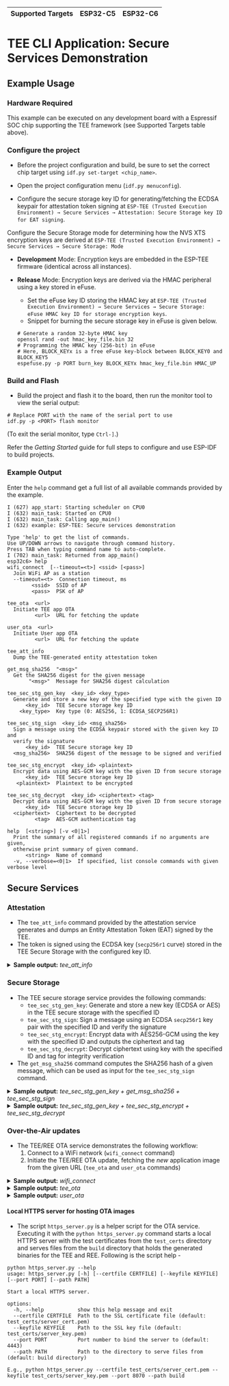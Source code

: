 | Supported Targets | ESP32-C5 | ESP32-C6 |
| ----------------- | -------- | -------- |

# TEE CLI Application: Secure Services Demonstration

## Example Usage

### Hardware Required

This example can be executed on any development board with a Espressif SOC chip supporting the TEE framework (see Supported Targets table above).

### Configure the project

- Before the project configuration and build, be sure to set the correct chip target using `idf.py set-target <chip_name>`.

- Open the project configuration menu (`idf.py menuconfig`).

- Configure the secure storage key ID for generating/fetching the ECDSA keypair for attestation token signing at `ESP-TEE (Trusted Execution Environment) → Secure Services → Attestation: Secure Storage key ID for EAT signing`.

Configure the Secure Storage mode for determining how the NVS XTS encryption keys are derived at `ESP-TEE (Trusted Execution Environment) → Secure Services → Secure Storage: Mode`

  - **Development** Mode: Encryption keys are embedded in the ESP-TEE firmware (identical across all instances).
  - **Release** Mode: Encryption keys are derived via the HMAC peripheral using a key stored in eFuse.
    - Set the eFuse key ID storing the HMAC key at `ESP-TEE (Trusted Execution Environment) → Secure Services → Secure Storage: eFuse HMAC key ID for storage encryption keys`.
    - Snippet for burning the secure storage key in eFuse is given below.

    ```shell
    # Generate a random 32-byte HMAC key
    openssl rand -out hmac_key_file.bin 32
    # Programming the HMAC key (256-bit) in eFuse
    # Here, BLOCK_KEYx is a free eFuse key-block between BLOCK_KEY0 and BLOCK_KEY5
    espefuse.py -p PORT burn_key BLOCK_KEYx hmac_key_file.bin HMAC_UP
    ```

### Build and Flash

- Build the project and flash it to the board, then run the monitor tool to view the serial output:

```shell
# Replace PORT with the name of the serial port to use
idf.py -p <PORT> flash monitor
```

(To exit the serial monitor, type `Ctrl-]`.)

Refer the _Getting Started_ guide for full steps to configure and use ESP-IDF to build projects.

### Example Output

Enter the `help` command get a full list of all available commands provided by the example.

```log
I (627) app_start: Starting scheduler on CPU0
I (632) main_task: Started on CPU0
I (632) main_task: Calling app_main()
I (632) example: ESP-TEE: Secure services demonstration

Type 'help' to get the list of commands.
Use UP/DOWN arrows to navigate through command history.
Press TAB when typing command name to auto-complete.
I (702) main_task: Returned from app_main()
esp32c6> help
wifi_connect  [--timeout=<t>] <ssid> [<pass>]
  Join WiFi AP as a station
  --timeout=<t>  Connection timeout, ms
        <ssid>  SSID of AP
        <pass>  PSK of AP

tee_ota  <url>
  Initiate TEE app OTA
         <url>  URL for fetching the update

user_ota  <url>
  Initiate User app OTA
         <url>  URL for fetching the update

tee_att_info
  Dump the TEE-generated entity attestation token

get_msg_sha256  "<msg>"
  Get the SHA256 digest for the given message
       "<msg>"  Message for SHA256 digest calculation

tee_sec_stg_gen_key  <key_id> <key_type>
  Generate and store a new key of the specified type with the given ID
      <key_id>  TEE Secure storage key ID
    <key_type>  Key type (0: AES256, 1: ECDSA_SECP256R1)

tee_sec_stg_sign  <key_id> <msg_sha256>
  Sign a message using the ECDSA keypair stored with the given key ID and
  verify the signature
      <key_id>  TEE Secure storage key ID
  <msg_sha256>  SHA256 digest of the message to be signed and verified

tee_sec_stg_encrypt  <key_id> <plaintext>
  Encrypt data using AES-GCM key with the given ID from secure storage
      <key_id>  TEE Secure storage key ID
   <plaintext>  Plaintext to be encrypted

tee_sec_stg_decrypt  <key_id> <ciphertext> <tag>
  Decrypt data using AES-GCM key with the given ID from secure storage
      <key_id>  TEE Secure storage key ID
  <ciphertext>  Ciphertext to be decrypted
         <tag>  AES-GCM authentication tag

help  [<string>] [-v <0|1>]
  Print the summary of all registered commands if no arguments are given,
  otherwise print summary of given command.
      <string>  Name of command
  -v, --verbose=<0|1>  If specified, list console commands with given verbose level
```

## Secure Services

### Attestation

- The `tee_att_info` command provided by the attestation service generates and dumps an Entity Attestation Token (EAT) signed by the TEE.
- The token is signed using the ECDSA key (`secp256r1` curve) stored in the TEE Secure Storage with the configured key ID.

<details>
  <summary><b>Sample output:</b> <i>tee_att_info</i></summary>

```log
esp32c6> tee_att_info
I (8180) tee_attest: Attestation token - Length: 1455
I (8180) tee_attest: Attestation token - Data:
'{"header":{"magic":"44fef7cc","encr_alg":"","sign_alg":"ecdsa_secp256r1_sha256","key_id":"tee_att_key0"},"eat":{"nonce":-1582119980,"client_id":262974944,"device_ver":0,"device_id":"cd9c173cb3675c7adfae243f0cd9841e4bce003237cb5321927a85a86cb4b32e","instance_id":"9616ef0ecf02cdc89a3749f8fc16b3103d5100bd42d9312fcd04593baa7bac64","psa_cert_ref":"0716053550477-10100","device_status":165,"sw_claims":{"tee":{"type":1,"ver":"v0.3.0","idf_ver":"v5.1.4-241-g7ff01fd46f-dirty","secure_ver":0,"part_chip_rev":{"min":0,"max":99},"part_digest":{"type":0,"calc_digest":"94536998e1dcb2a036477cb2feb01ed4fff67ba6208f30482346c62bca64b280","digest_validated":true,"sign_verified":true}},"app":{"type":2,"ver":"v0.1.0","idf_ver":"v5.1.4-241-g7ff01fd46f-dirty","secure_ver":0,"part_chip_rev":{"min":0,"max":99},"part_digest":{"type":0,"calc_digest":"3d4c038fcec76852b4d07acb9e94afaf5fca69fc2eb212a32032d09ce5b4f2b3","digest_validated":true,"sign_verified":true,"secure_padding":true}},"bootloader":{"type":0,"ver":"","idf_ver":"","secure_ver":-1,"part_chip_rev":{"min":0,"max":99},"part_digest":{"type":0,"calc_digest":"1bef421beb1a4642c6fcefb3e37fd4afad60cb4074e538f42605b012c482b946","digest_validated":true,"sign_verified":true}}}},"public_key":{"compressed":"02039c4bfab0762af1aff2fe5596b037f629cf839da8c4a9c0018afedfccf519a6"},"sign":{"r":"915e749f5a780bc21a2b21821cfeb54286dc742e9f12f2387e3de9b8b1a70bc9","s":"1e583236f2630b0fe8e291645ffa35d429f14035182e19868508d4dac0e1a441"}}'

```

</details>

### Secure Storage

- The TEE secure storage service provides the following commands:
    - `tee_sec_stg_gen_key`: Generate and store a new key (ECDSA or AES) in the TEE secure storage with the specified ID
    - `tee_sec_stg_sign`: Sign a message using an ECDSA `secp256r1` key pair with the specified ID and verify the signature
    - `tee_sec_stg_encrypt`: Encrypt data with AES256-GCM using the key with the specified ID and outputs the ciphertext and tag
    - `tee_sec_stg_decrypt`: Decrypt ciphertext using key with the specified ID and tag for integrity verification
- The `get_msg_sha256` command computes the SHA256 hash of a given message, which can be used as input for the `tee_sec_stg_sign` command.

<details>
  <summary><b>Sample output:</b> <i>tee_sec_stg_gen_key + get_msg_sha256 + tee_sec_stg_sign</i></summary>

```log
esp32c6> tee_sec_stg_gen_key ecdsa_p256_k0 1
I (2964) tee_sec_stg: Generated ECDSA_SECP256R1 key with ID ecdsa_p256_k0
esp32c6> get_msg_sha256 "hello world"
I (3984) tee_sec_stg: Message digest (SHA256) -
b94d27b9934d3e08a52e52d7da7dabfac484efe37a5380ee9088f7ace2efcde9
esp32c6> tee_sec_stg_sign ecdsa_p256_k0 b94d27b9934d3e08a52e52d7da7dabfac484efe37a5380ee9088f7ace2efcde9
I (5384) tee_sec_stg: Generated signature -
944684f6ddcf4c268ac6b65e34ccb8d95bd2849567a87867101bc1f09208f0885d935d7b3ba9d46014f28e4c7c988d68c775431fcb2cb2d4ca5c6862db771088
I (6404) tee_sec_stg: Public key (Uncompressed) -
04a515bf1c43766cc34980dd6934b9ff54fd3d5d70fe7a694b1fea7a0bbc74434d008c7c3117ce0a5216ffdb2b807f2668cce9c973d524c038ab47b4344064dbbf
I (6444) tee_sec_stg: Signature verified successfully!
```

</details>

<details>
  <summary><b>Sample output:</b> <i>tee_sec_stg_gen_key + tee_sec_stg_encrypt + tee_sec_stg_decrypt</i></summary>

```log
esp32c6> tee_sec_stg_gen_key aes256_k0 0
I (2784) tee_sec_stg: Generated AES256 key with ID key0
esp32c6> tee_sec_stg_encrypt aes256_k0 b94d27b9934d3e08a52e52d7da7dabfac484efe37a5380ee9088f7ace2efcde9
I (3084) tee_sec_stg: Ciphertext -
58054310a96d48c2dccdf2e34005aa63b40817723d3ec3d597ab362efea084c1
I (3594) tee_sec_stg: Tag -
caeedb43e08dc3b4e35a58b2412908cc
esp32c6> tee_sec_stg_decrypt aes256_k0 58054310a96d48c2dccdf2e34005aa63b40817723d3ec3d597ab362efea084c1 caeedb43e08dc3b4e35a58b2412908cc
I (4314) tee_sec_stg: Decrypted plaintext -
b94d27b9934d3e08a52e52d7da7dabfac484efe37a5380ee9088f7ace2efcde9
```

</details>

### Over-the-Air updates

- The TEE/REE OTA service demonstrates the following workflow:
    1. Connect to a WiFi network (`wifi_connect` command)
    2. Initiate the TEE/REE OTA update, fetching the _new_ application image from the given URL (`tee_ota` and `user_ota` commands)

<details>
  <summary><b>Sample output:</b> <i>wifi_connect</i></summary>

```log
esp32c6> wifi_connect myssid mypassword
I (498) connect: Connecting to 'myssid'
I (498) pp: pp rom version: 5b8dcfa
I (508) net80211: net80211 rom version: 5b8dcfa
I (518) wifi_init: rx ba win: 6
I (518) wifi_init: tcpip mbox: 32
I (518) wifi_init: udp mbox: 6
I (518) wifi_init: tcp mbox: 6
I (528) wifi_init: tcp tx win: 5760
I (528) wifi_init: tcp rx win: 5760
I (538) wifi_init: tcp mss: 1440
I (538) wifi_init: WiFi IRAM OP enabled
I (538) wifi_init: WiFi RX IRAM OP enabled
I (548) phy_init: phy_version 290,81efd96,May  8 2024,10:42:13
W (598) wifi:(bf)761:0x600a7cac:0x01b4b4b0
W (598) wifi:(agc)0x600a7128:0xd2173800, min.avgNF:0xce->0xd2(dB), RCalCount:0x173, min.RRssi:0x800(-128.00)
W (608) wifi:(TB)WDEV_PWR_TB_MCS0:19
W (608) wifi:(TB)WDEV_PWR_TB_MCS1:19
W (608) wifi:(TB)WDEV_PWR_TB_MCS2:19
W (608) wifi:(TB)WDEV_PWR_TB_MCS3:19
W (618) wifi:(TB)WDEV_PWR_TB_MCS4:19
W (618) wifi:(TB)WDEV_PWR_TB_MCS5:19
W (618) wifi:(TB)WDEV_PWR_TB_MCS6:18
W (628) wifi:(TB)WDEV_PWR_TB_MCS7:18
W (628) wifi:(TB)WDEV_PWR_TB_MCS8:17
W (628) wifi:(TB)WDEV_PWR_TB_MCS9:15
W (648) wifi:(TB)WDEV_PWR_TB_MCS10:15
W (648) wifi:(TB)WDEV_PWR_TB_MCS11:15
W (1328) wifi:<ba-add>idx:0, ifx:0, tid:0, TAHI:0x1008fe0, TALO:0xc7e45510, (ssn:0, win:64, cur_ssn:0), CONF:0xc0000005
I (6358) esp_netif_handlers: sta ip: 192.168.1.30, mask: 255.255.255.0, gw: 192.168.1.1
I (6358) event_handler: got ip:192.168.1.30
I (6368) connect: Connected
```

</details>

<details>
  <summary><b>Sample output:</b> <i>tee_ota</i></summary>

```log
esp32c6> tee_ota https://192.168.1.1:4443/esp_tee/esp_tee.bin
I (5884) ota_with_tee: Starting TEE OTA...
esp32c6> I (1066394) esp-x509-crt-bundle: Certificate validated
I (7424) ota_with_tee: esp_tee_ota_begin succeeded
I (7904) ota_with_tee: Connection closed
I (7904) ota_with_tee: esp_tee_ota_write succeeded
I (7904) ota_with_tee: Total binary data written: 118784
I (8064) ota_with_tee: esp_tee_ota_end succeeded
I (8064) ota_with_tee: Prepare to restart system!
```

</details>

<details>
  <summary><b>Sample output:</b> <i>user_ota</i></summary>

```log
esp32c6> user_ota https://192.168.1.1:4443/tee_cli.bin
I (2388) ota_with_tee: Starting User OTA task...
I (2388) ota_with_tee: Attempting to download update from https://192.168.1.1:4443/tee_cli.bin
I (2438) esp-x509-crt-bundle: Certificate validated
esp32c6> I (62888) esp_https_ota: Starting OTA...
I (2888) esp_https_ota: Writing to partition subtype 17 at offset 0x1f0000
I (37338) esp_image: segment 0: paddr=001f0020 vaddr=420e0020 size=2ecc0h (191680) map
I (37368) esp_image: segment 1: paddr=0021ece8 vaddr=40811000 size=01330h (  4912)
I (37378) esp_image: segment 2: paddr=00220020 vaddr=42020020 size=b88b0h (755888) map
I (37518) esp_image: segment 3: paddr=002d88d8 vaddr=40812330 size=14488h ( 83080)
I (37538) esp_image: segment 4: paddr=002ecd68 vaddr=408267c0 size=032c0h ( 12992)
I (37538) esp_image: segment 5: paddr=002f0030 vaddr=00000000 size=0ffa0h ( 65440)
I (37568) esp_image: Verifying image signature...
I (37568) secure_boot_v2: Take trusted digest key(s) from eFuse block(s)
I (37568) secure_boot_v2: #0 app key digest == #0 trusted key digest
I (37578) secure_boot_v2: Verifying with RSA-PSS...
I (37638) secure_boot_v2_rsa: Signature verified successfully!
I (37648) esp_image: segment 0: paddr=001f0020 vaddr=420e0020 size=2ecc0h (191680) map
I (37678) esp_image: segment 1: paddr=0021ece8 vaddr=40811000 size=01330h (  4912)
I (37678) esp_image: segment 2: paddr=00220020 vaddr=42020020 size=b88b0h (755888) map
I (37828) esp_image: segment 3: paddr=002d88d8 vaddr=40812330 size=14488h ( 83080)
I (37848) esp_image: segment 4: paddr=002ecd68 vaddr=408267c0 size=032c0h ( 12992)
I (37848) esp_image: segment 5: paddr=002f0030 vaddr=00000000 size=0ffa0h ( 65440)
I (37868) esp_image: Verifying image signature...
I (37878) secure_boot_v2: Take trusted digest key(s) from eFuse block(s)
I (37878) secure_boot_v2: #0 app key digest == #0 trusted key digest
I (37888) secure_boot_v2: Verifying with RSA-PSS...
I (37948) secure_boot_v2_rsa: Signature verified successfully!
I (37998) ota_with_tee: OTA Succeed, Rebooting...
```

</details>

#### Local HTTPS server for hosting OTA images

- The script `https_server.py` is a helper script for the OTA service. Executing it with the `python https_server.py` command starts a local HTTPS server with the test certificates from the `test_certs` directory and serves files from the `build` directory that holds the generated binaries for the TEE and REE. Following is the script help -

```
python https_server.py --help
usage: https_server.py [-h] [--certfile CERTFILE] [--keyfile KEYFILE] [--port PORT] [--path PATH]

Start a local HTTPS server.

options:
  -h, --help           show this help message and exit
  --certfile CERTFILE  Path to the SSL certificate file (default: test_certs/server_cert.pem)
  --keyfile KEYFILE    Path to the SSL key file (default: test_certs/server_key.pem)
  --port PORT          Port number to bind the server to (default: 4443)
  --path PATH          Path to the directory to serve files from (default: build directory)

E.g., python https_server.py --certfile test_certs/server_cert.pem --keyfile test_certs/server_key.pem --port 8070 --path build
```
